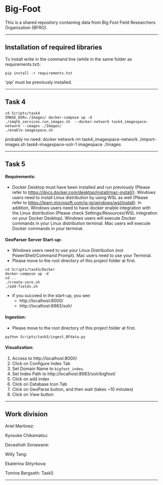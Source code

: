 # Big-Foot
This is a shared repository containing data from Big Foot Field Researchers Organization (BFRO).

---
## Installation of required libraries

To install write in the command line (while in the same folder as requirements.txt):

```shell
pip install -r requirements.txt
```
'pip' must be previously installed.

---

## Task 4

```shell
cd Scripts/task4
IMAGE_DIR=./Images/ docker-compose up -d
./smqtk_services.run_images.sh  --docker-network task4_imagespace-network --images ./Images/
./enable-imagespace.sh
```

probably no need:
docker network rm task4_imagespace-network
./import-images.sh task4-imagespace-solr-1 imagespace ./Images


---

## Task 5

#### Requirements:

- Docker Desktop must have been installed and run previously (Please refer to https://docs.docker.com/desktop/install/mac-install/).
  Windows users need to install Linux distribution by using WSL as well (Please refer to https://learn.microsoft.com/ja-jp/windows/wsl/install).
  In addition, Windows users need to have docker enable integration with the Linux distribution (Please check Settings/Resources/WSL integration on your Docker Desktop).
  Windows users will execute Docker commands in your Linux distribution terminal. Mac users will execute Docker commands in your terminal.

#### GeoParser Server Start-up:
- Windows users need to use your Linux Distribution (not PowerShell/Command Prompt). Mac users need to use your Terminal.
- Please move to the root directory of this project folder at first.
```shell
cd Scripts/task5/Docker
docker-compose up -d
cd ..
./create-core.sh
./add-fields.sh
```
- if you succeed in the start-up, you see:
  - http://localhost:8000/
  - http://localhost:8983/solr/

#### Ingestion:
- Please move to the root directory of this project folder at first.
```shell
python Scripts/task5/ingest_BFdata.py
```

#### Visualization:
1. Access to http://localhost:8000/
2. Click on Configure Index Tab
3. Set Domain Name to `bigfoot_index`.
4. Set Index Path to http://localhost:8983/solr/bigfoot/
5. Click on add index
6. Click on Database Icon Tab
7. Click on GeoParse button, and then wait (takes ~10 minutes)
8. Click on View button
---

## Work division

Ariel Martinez: 

Kyosuke Chikamatsu: 

Devashish Sonawane: 

Willy Tang: 

Ekaterina Shtyrkova: 

Tomine Bergseth: Task5

---
